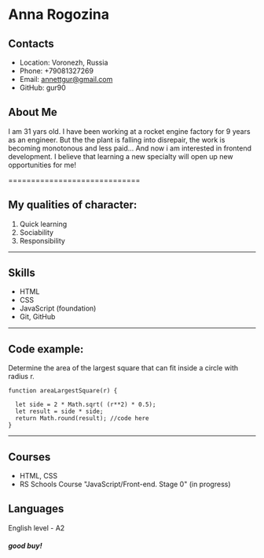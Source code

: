 # **Anna Rogozina**
## Contacts
* Location: Voronezh, Russia
* Phone: +79081327269
* Email: annettgur@gmail.com
* GitHub: gur90


## About Me
I am 31 yars old. I have been working at a rocket engine factory for 9 years as an engineer. But the the plant is falling into disrepair, the work is becoming monotonous and less paid... 
And now i am interested in  frontend development. I believe that learning a new specialty will open up new opportunities for me!


=============================
## My qualities of character:
1. Quick learning
2. Sociability
3. Responsibility
   
****************************
## Skills
* HTML
* CSS
* JavaScript (foundation)
* Git, GitHub
***************************
## Code example:
Determine the area of the largest square that can fit inside a circle with radius r.
```
function areaLargestSquare(r) {

  let side = 2 * Math.sqrt( (r**2) * 0.5);
  let result = side * side; 
  return Math.round(result); //code here
}
```
***************************
## Courses
* HTML, CSS
* RS Schools Course "JavaScript/Front-end. Stage 0" (in progress)

## Languages
English level - A2
##### good buy!

